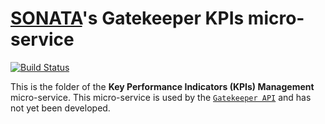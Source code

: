 # [SONATA](http://www.sonata-nfv.eu)'s Gatekeeper KPIs micro-service
[![Build Status](http://jenkins.sonata-nfv.eu/buildStatus/icon?job=son-gkeeper)](http://jenkins.sonata-nfv.eu/job/son-gkeeper)

This is the folder of the **Key Performance Indicators (KPIs) Management** micro-service. This micro-service is used by the [`Gatekeeper API`](https://github.com/sonata-nfv/son-gkeeper/son-gtkapi) and has not yet been developed.
